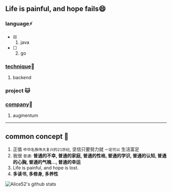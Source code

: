 ## Life is painful, and hope fails😄

### language⚡

- [x] 1. java
- [ ] 2. go

### [technique](https://github.com/Alice52/Alice52/blob/master/technique/README.md)🌱

1. backend

### project :cat:

### [company](https://github.com/Alice52/Alice52/blob/master/company/README.md)🔭

1. augmentum

---

## common concept 💬

1. 正值 `中华名族伟大复兴的21世纪`, 坚信只要努力就 `一定可以` 生活富足
2. 我很 `普通`: **普通的不幸, 普通的家庭, 普通的性格, 普通的学识, 普通的认知, 普通的心胸, 普通的气魄..., 普通的幸运**
3. Life is painful, and hope is lost.
4. **多读书, 多修身, 多养性**

![Alice52's github stats](https://github-readme-stats.vercel.app/api?username=Alice52&show_icons=true&theme=dark)


<!--
**Alice52/Alice52** is a ✨ _special_ ✨ repository because its `README.md` (this file) appears on your GitHub profile.

Here are some ideas to get you started:
- 👋
- 🔭 I’m currently working on ...
- 🌱 I’m currently learning ...
- 👯 I’m looking to collaborate on ...
- 🤔 I’m looking for help with ...
- 💬 Ask me about ...
- 📫 How to reach me: ...
- 😄 Pronouns: ...
- ⚡ Fun fact: ...
-->
